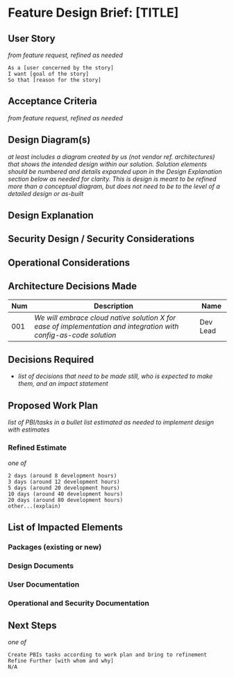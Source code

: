 # Feature Design Brief: [TITLE]

## User Story

*from feature request, refined as needed*

```
As a [user concerned by the story]
I want [goal of the story]
So that [reason for the story]
```

## Acceptance Criteria

*from feature request, refined as needed*

## Design Diagram(s)

*at least includes a diagram created by us (not vendor ref. architectures) that shows the intended design within our solution.  Solution elements should be numbered and details expanded upon in the Design Explanation section below as needed for clarity.  This is design is meant to be refined more than a conceptual diagram, but does not need to be to the level of a detailed design or as-built*

## Design Explanation

## Security Design / Security Considerations

## Operational Considerations

## Architecture Decisions Made

|Num|Description|Name|
|---|---|---|
| 001 | *We will embrace cloud native solution X for ease of implementation and integration with config-as-code solution* | Dev Lead|

## Decisions Required

- *list of decisions that need to be made still, who is expected to make them, and an impact statement*

## Proposed Work Plan

*list of PBI/tasks in a bullet list estimated as needed to implement design with estimates*

### Refined Estimate

*one of*

```
2 days (around 8 development hours)
3 days (around 12 development hours)
5 days (around 20 development hours)
10 days (around 40 development hours)
20 days (around 80 development hours)
other...(explain)
```

## List of Impacted Elements

### Packages (existing or new)

### Design Documents

### User Documentation

### Operational and Security Documentation

## Next Steps

*one of*

```
Create PBIs tasks according to work plan and bring to refinement
Refine Further [with whom and why]
N/A
```